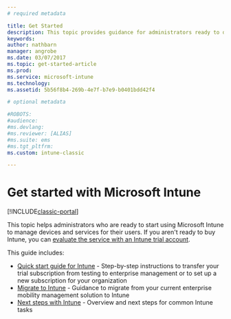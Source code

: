```yaml
---
# required metadata

title: Get Started 
description: This topic provides guidance for administrators ready to deploy Microsoft Intune to the enterprise production environment they manage.
keywords:
author: nathbarn
manager: angrobe
ms.date: 03/07/2017
ms.topic: get-started-article
ms.prod:
ms.service: microsoft-intune
ms.technology:
ms.assetid: 5b56f8b4-269b-4e7f-b7e9-b0401bdd42f4

# optional metadata

#ROBOTS:
#audience:
#ms.devlang:
#ms.reviewer: [ALIAS]
#ms.suite: ems
#ms.tgt_pltfrm:
ms.custom: intune-classic

---
```


# Get started with Microsoft Intune

[!INCLUDE[classic-portal](../includes/classic-portal.md)]

This topic helps administrators who are ready to start using Microsoft Intune to manage devices and services for their users. If you aren't ready to buy Intune, you can [evaluate the service with an Intune trial account](/intune-classic/understand-explore/mobile-device-management-trial-guide-microsoft-intune).

This guide includes:
- [Quick start guide for Intune](/intune/setup-steps) - Step-by-step instructions to transfer your trial subscription from testing to enterprise management or to set up a new subscription for your organization
- [Migrate to Intune](/intune/migration-guide) - Guidance to migrate from your current enterprise mobility management solution to Intune
- [Next steps with Intune](prevent-company-data-leaks-from-Office-365-mobile-apps.md) - Overview and next steps for common Intune tasks
